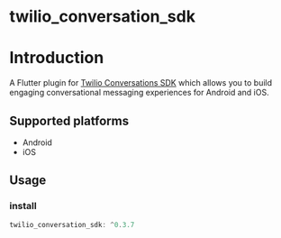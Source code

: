 # twilio_conversation_sdk

# Introduction

A Flutter plugin for [Twilio Conversations SDK](https://www.twilio.com/docs/conversations) which allows you to build engaging conversational messaging experiences for Android and iOS.

## Supported platforms
- Android
- iOS

## Usage
### install
```dart
twilio_conversation_sdk: ^0.3.7
```
